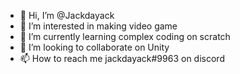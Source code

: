 - 👋 Hi, I’m @Jackdayack
- 👀 I’m interested in making video game
- 🌱 I’m currently learning complex coding on scratch
- 💞️ I’m looking to collaborate on Unity
- 📫 How to reach me jackdayack#9963 on discord
